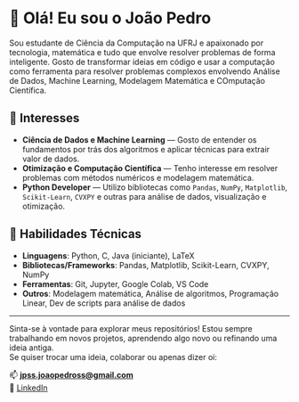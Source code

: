 # 👋 Olá! Eu sou o João Pedro

Sou estudante de Ciência da Computação na UFRJ e apaixonado por tecnologia, matemática e tudo que envolve 
resolver problemas de forma inteligente. Gosto de transformar ideias em código e usar a computação como 
ferramenta para resolver problemas complexos envolvendo Análise de Dados, Machine Learning, Modelagem 
Matemática e COmputação Científica.

## 🧠 Interesses

- **Ciência de Dados e Machine Learning** — Gosto de entender os fundamentos por trás dos algoritmos e aplicar técnicas para extrair valor de dados.
- **Otimização e Computação Científica** — Tenho interesse em resolver problemas com métodos numéricos e modelagem matemática.
- **Python Developer** — Utilizo bibliotecas como `Pandas`, `NumPy`, `Matplotlib`, `Scikit-Learn`, `CVXPY` e outras para análise de dados, visualização e otimização.

## 🔧 Habilidades Técnicas

- **Linguagens**: Python, C, Java (iniciante), LaTeX  
- **Bibliotecas/Frameworks**: Pandas, Matplotlib, Scikit-Learn, CVXPY, NumPy  
- **Ferramentas**: Git, Jupyter, Google Colab, VS Code  
- **Outros**: Modelagem matemática, Análise de algoritmos, Programação Linear, Dev de scripts para análise de dados

<!-- ## 📂 Projetos em destaque

- 🔁 **CityCashTransfer** — Ferramenta para visualização da circulação de moedas sociais no Brasil.
- 🌍 **Modelagem de Movimento** — Simulações físicas com Python (ex.: modelo do frisbee com arrasto e sustentação).
- 📈 **Otimização de Portfólio** — Comparação entre modelos de Markowitz e Konno-Yamazaki com dados reais.

## 💬 Sobre mim

Sou curioso por natureza, estudioso e sempre buscando unir teoria e prática. Gosto de aprender, colaborar e explorar como a computação pode fazer a diferença em problemas do mundo real. Me dedico a entender não só "o que" funciona, mas "por que" funciona — especialmente quando se trata de algoritmos e métodos matemáticos.
-->

---

Sinta-se à vontade para explorar meus repositórios! Estou sempre trabalhando em novos projetos, aprendendo algo novo ou refinando uma ideia antiga.  
Se quiser trocar uma ideia, colaborar ou apenas dizer oi:

📫 **jpss.joaopedross@gmail.com**  
🔗 [LinkedIn](https://www.linkedin.com/in/jo%C3%A3o-pedro-silva-de-sousa-00689824b/?trk=opento_sprofile_goalscard)


